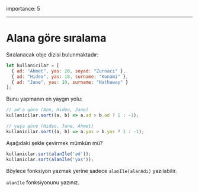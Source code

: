 importance: 5

---

# Alana göre sıralama

Sıralanacak obje dizisi bulunmaktadır:

```js
let kullanicilar = [
  { ad: "Ahmet", yas: 20, soyad: "Zurnacı" },
  { ad: "Hideo", yas: 18, surname: "Konami" },
  { ad: "Jane", yas: 19, surname: "Hathaway" }
];
```

Bunu yapmanın en yaygın yolu:

```js
// ad'a göre (Ann, Hideo, Jane)
kullanicilar.sort((a, b) => a.ad > b.ad ? 1 : -1);

// yaşa göre (Hideo, Jane, Ahmet)
kullanicilar.sort((a, b) => a.yas > b.yas ? 1 : -1);
```
Aşağıdaki şekle çevirmek mümkün mü?

```js
kullaniclar.sort(alanIle('ad'));
kullaniclar.sort(alanIle('yas'));
```
Böylece fonksiyon yazmak yerine sadece `alanIle(alanAdı)` yazılabilir.

`alanIle` fonksiyonunu yazınız.